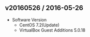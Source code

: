 ## v20160526 / 2016-05-26

* Software Version
  * CentOS 7.2(Update)
  * VirtualBox Guest Additions 5.0.18
